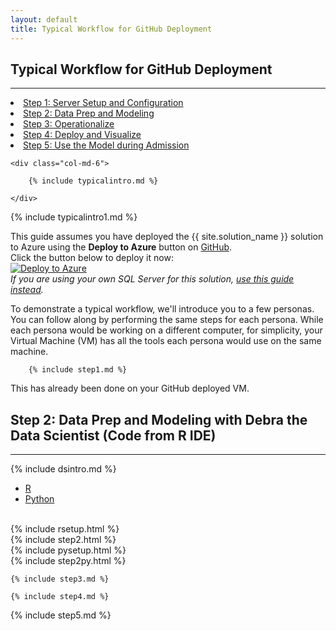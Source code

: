 ```yaml
---
layout: default
title: Typical Workflow for GitHub Deployment
---
```



## Typical Workflow for GitHub Deployment
---------------------------------------------------------------

<div class="row">
    <div class="col-md-6">
        <div class="toc">
        <li><a href="#step1">Step 1: Server Setup and Configuration</a></li>
        <li><a href="#step2">Step 2: Data Prep and Modeling</a></li>
        <li><a href="#step3">Step 3: Operationalize</a></li>
        <li><a href="#step4">Step 4: Deploy and Visualize</a></li>
        <li><a href="#step5">Step 5: Use the Model during Admission</a></li>
        </div>
    </div>
    
    <div class="col-md-6">

        {% include typicalintro.md %}

    </div>
</div>

 {% include typicalintro1.md %}
 
<div class="alert alert-warning" role="alert"> 
This guide assumes you have deployed the {{ site.solution_name }} solution to Azure using the <b>Deploy to Azure</b> button on <a href="https://github.com/Microsoft/r-server-hospital-length-of-stay">GitHub</a>.<br/>Click the button below to deploy it now:<br/>
<a href="https://portal.azure.com/#create/Microsoft.Template/uri/https%3A%2F%2Fraw.githubusercontent.com%2FMicrosoft%2Fr-server-hospital-length-of-stay%2Fmaster%2FArmTemplates%2Fhospital_arm.json"><image src="https://raw.githubusercontent.com/Azure/Azure-CortanaIntelligence-SolutionAuthoringWorkspace/master/docs/images/DeployToAzure.PNG" alt="Deploy to Azure"/></a>
<br/>
<em>If you are using your own SQL Server for this solution, <a href="Typical_Workflow.html">use this guide instead</a>.</em>
</div>

To demonstrate a typical workflow, we'll introduce you to a few personas.  You can follow along by performing the same steps for each persona.  While each persona would be working on a different computer, for simplicity, your Virtual Machine (VM) has all the tools each persona would use on the same machine.

 <a name="step1" id="step1"></a>
        
        {% include step1.md %}

This has already been done on your GitHub deployed VM.

 <a name="step2" id="step2"></a>

## Step 2: Data Prep and Modeling with Debra the Data Scientist (Code from R IDE)
------------------------------------------------------------------

{% include dsintro.md %}

<!-- R/Python Text -->
<div>
    <div class="card ">
        <div class="card-block">
            <!-- Nav tabs -->
            <ul class="nav nav-tabs" role="tablist">
                <li class="nav-item "><a class="nav-link active" href="#r1" aria-controls="R" data-toggle="tab">R</a></li>
                <li class="nav-item"><a class="nav-link" href="#python1" aria-controls="Python" data-toggle="tab">Python</a></li>
            </ul>
            <!-- Tab panes -->
            <br/>
            <div class="tab-content">
                <div role="tabpanel" class="tab-pane active" id="r1">
                    {% include rsetup.html %}
                    <br/>
                    {% include step2.html %}
                </div>
                <div role="tabpanel" class="tab-pane" id="python1">
                    {% include pysetup.html %}
                    <br/>
                    {% include step2py.html %}
                </div>
            </div>
        </div>
    </div>
</div>
<!-- END R/Python Text -->


 <a name="step3" id="step3"></a>

    {% include step3.md %}


 <a name="step4" id="step4"></a>

    {% include step4.md %}

<a name="step5" id="step5"></a>

{% include step5.md %}
